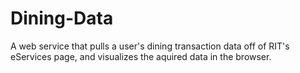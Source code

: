 # Dining-Data

A web service that pulls a user's dining transaction data off of RIT's eServices page, and visualizes the aquired data in the browser.
